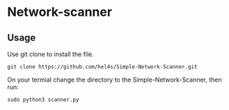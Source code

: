 # Network-scanner

## Usage
Use git clone to install the file. 

```
git clone https://github.com/hel4s/Simple-Network-Scanner.git
```

On your termial change the directory to the Simple-Network-Scanner, then run:
```
sudo python3 scanner.py
```





